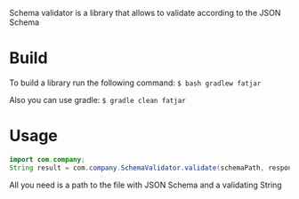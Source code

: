 Schema validator is a library that allows to validate according to the JSON Schema

# Build
To build a library run the following command:
`$ bash gradlew fatjar`

Also you can use gradle:
`$ gradle clean fatjar`

# Usage
```java
import com.company;
String result = com.company.SchemaValidator.validate(schemaPath, responceString);
```
All you need is a path to the file with JSON Schema and a validating String
